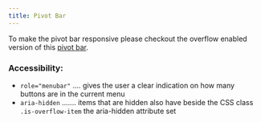 ```yaml
---
title: Pivot Bar
---
```


To make the pivot bar responsive please checkout the overflow enabled version of this [pivot bar](?p=molecules-pivotbar-overflow).

### Accessibility:

* ```role="menubar"``` .... gives the user a clear indication on how many buttons are in the current menu
* ```aria-hidden``` ....... items that are hidden also have beside the CSS class `.is-overflow-item` the aria-hidden attribute set